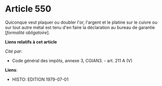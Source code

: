 # Article 550

Quiconque veut plaquer ou doubler l'or, l'argent et le platine sur le cuivre ou sur tout autre métal est tenu d'en faire la
déclaration au bureau de garantie [*formalité obligatoire*].

**Liens relatifs à cet article**

_Cité par_:

  - Code général des impôts, annexe 3, CGIAN3. - art. 211 A (V)

**Liens**:

  - HISTO: EDITION 1979-07-01

